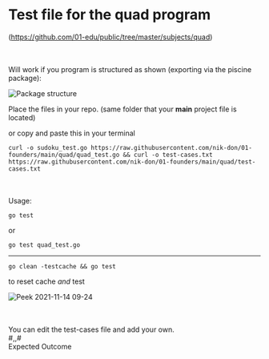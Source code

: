# Test file for the quad program 

(https://github.com/01-edu/public/tree/master/subjects/quad)


\
\
Will work if you program is structured as shown (exporting via the piscine package):

![Package structure](https://i.imgur.com/sig1jwD.png)


Place the files in your repo. (same folder that your **main** project file is located)

or copy and paste this in your terminal

	curl -o sudoku_test.go https://raw.githubusercontent.com/nik-don/01-founders/main/quad/quad_test.go && curl -o test-cases.txt https://raw.githubusercontent.com/nik-don/01-founders/main/quad/test-cases.txt




\
\
Usage:



	go test

or


	go test quad_test.go 

----


	go clean -testcache && go test
to reset cache *and* test


![Peek 2021-11-14 09-24](https://user-images.githubusercontent.com/93073558/141675526-2987ce0e-499e-4b73-941c-c66933361cf1.gif)



\
\
You can edit the test-cases file and add your own.
\
#<Quad>,<x>,<y>#
\
Expected Outcome


